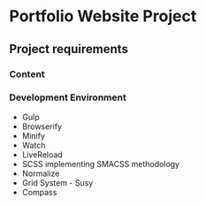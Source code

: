 # Portfolio Website Project

## Project requirements

### Content

### Development Environment
 - Gulp
 - Browserify
 - Minify
 - Watch
 - LiveReload
 - SCSS implementing SMACSS methodology
 - Normalize
 - Grid System - Susy
 - Compass
